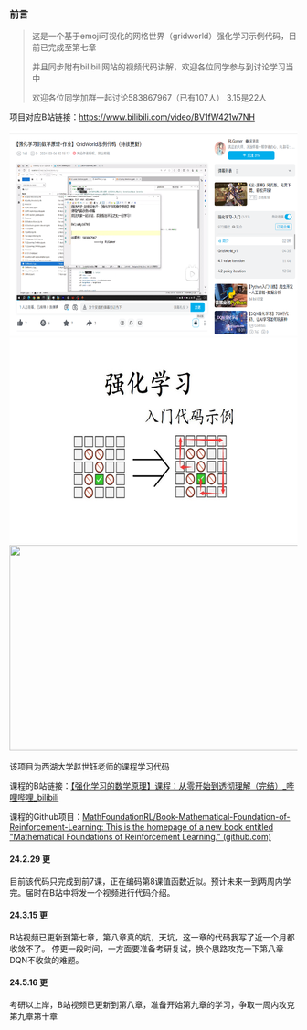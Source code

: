 ### 前言

> 这是一个基于emoji可视化的网格世界（gridworld）强化学习示例代码，目前已完成至第七章
>
> 并且同步附有bilibili网站的视频代码讲解，欢迎各位同学参与到讨论学习当中
>
> 欢迎各位同学加群一起讨论583867967（已有107人） 3.15是22人

项目对应B站链接：https://www.bilibili.com/video/BV1fW421w7NH

<img src="./images/bilibili.png"  width="640" height="360"/>
<img src="./images/homepage.jpg" width="640" height="360"/>
<img src="./images/SARSA.gif"  width="640" height="360"/>
 

该项目为西湖大学赵世钰老师的课程学习代码

课程的B站链接：[【强化学习的数学原理】课程：从零开始到透彻理解（完结）_哔哩哔哩_bilibili](https://www.bilibili.com/video/BV1sd4y167NS)

课程的Github项目：[MathFoundationRL/Book-Mathematical-Foundation-of-Reinforcement-Learning: This is the homepage of a new book entitled "Mathematical Foundations of Reinforcement Learning." (github.com)](https://github.com/MathFoundationRL/Book-Mathematical-Foundation-of-Reinforcement-Learning)


#### 24.2.29 更
目前该代码只完成到前7课，正在编码第8课值函数近似。预计未来一到两周内学完。届时在B站中将发一个视频进行代码介绍。

#### 24.3.15 更
B站视频已更新到第七章，第八章真的坑，天坑，这一章的代码我写了近一个月都收敛不了。
停更一段时间，一方面要准备考研复试，换个思路攻克一下第八章DQN不收敛的难题。

#### 24.5.16 更
考研以上岸，B站视频已更新到第八章，准备开始第九章的学习，争取一周内攻克第九章第十章